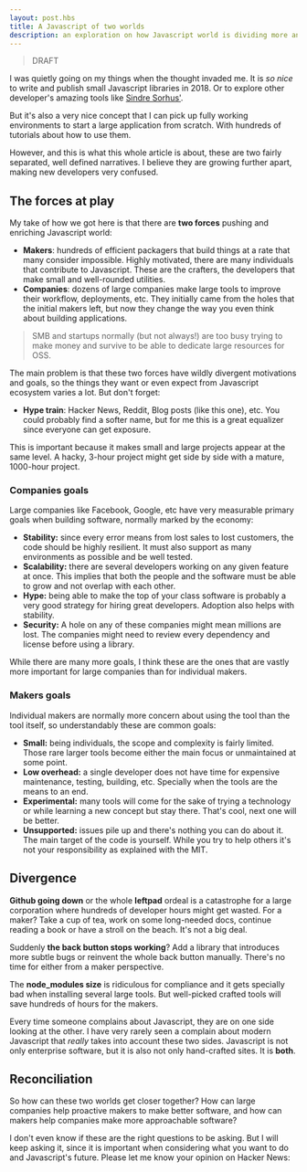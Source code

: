 ```yaml
---
layout: post.hbs
title: A Javascript of two worlds
description: an exploration on how Javascript world is dividing more and more
---
```


> DRAFT

I was quietly going on my things when the thought invaded me. It is *so nice* to write and publish small Javascript libraries in 2018. Or to explore other developer's amazing tools like [Sindre Sorhus'](https://github.com/sindresorhus/).

But it's also a very nice concept that I can pick up fully working environments to start a large application from scratch. With hundreds of tutorials about how to use them.

However, and this is what this whole article is about, these are two fairly separated, well defined narratives. I believe they are growing further apart, making new developers very confused.



## The forces at play

My take of how we got here is that there are **two forces** pushing and enriching Javascript world:

- **Makers**: hundreds of efficient packagers that build things at a rate that many consider impossible. Highly motivated, there are many individuals that contribute to Javascript. These are the crafters, the developers that make small and well-rounded utilities.
- **Companies**: dozens of large companies make large tools to improve their workflow, deployments, etc. They initially came from the holes that the initial makers left, but now they change the way you even think about building applications.

> SMB and startups normally (but not always!) are too busy trying to make money and survive to be able to dedicate large resources for OSS.

The main problem is that these two forces have wildly divergent motivations and goals, so the things they want or even expect from Javascript ecosystem varies a lot. But don't forget:

- **Hype train**: Hacker News, Reddit, Blog posts (like this one), etc. You could probably find a softer name, but for me this is a great equalizer since everyone can get exposure.

This is important because it makes small and large projects appear at the same level. A hacky, 3-hour project might get side by side with a mature, 1000-hour project.



### Companies goals

Large companies like Facebook, Google, etc have very measurable primary goals when building software, normally marked by the economy:

- **Stability:** since every error means from lost sales to lost customers, the code should be highly resilient. It must also support as many environments as possible and be well tested.
- **Scalability:** there are several developers working on any given feature at once. This implies that both the people and the software must be able to grow and not overlap with each other.
- **Hype:** being able to make the top of your class software is probably a very good strategy for hiring great developers. Adoption also helps with stability.
- **Security:** A hole on any of these companies might mean millions are lost. The companies might need to review every dependency and license before using a library.

While there are many more goals, I think these are the ones that are vastly more important for large companies than for individual makers.



### Makers goals

Individual makers are normally more concern about using the tool than the tool itself, so understandably these are common goals:

- **Small:** being individuals, the scope and complexity is fairly limited. Those rare larger tools become either the main focus or unmaintained at some point.
- **Low overhead:** a single developer does not have time for expensive maintenance, testing, building, etc. Specially when the tools are the means to an end.
- **Experimental:** many tools will come for the sake of trying a technology or while learning a new concept but stay there. That's cool, next one will be better.
- **Unsupported:** issues pile up and there's nothing you can do about it. The main target of the code is yourself. While you try to help others it's not your responsibility as explained with the MIT.




## Divergence

**Github going down** or the whole **leftpad** ordeal is a catastrophe for a large corporation where hundreds of developer hours might get wasted. For a maker? Take a cup of tea, work on some long-needed docs, continue reading a book or have a stroll on the beach. It's not a big deal.

Suddenly **the back button stops working**? Add a library that introduces more subtle bugs or reinvent the whole back button manually. There's no time for either from a maker perspective.

The **node_modules size** is ridiculous for compliance and it gets specially bad when installing several large tools. But well-picked crafted tools will save hundreds of hours for the makers.

Every time someone complains about Javascript, they are on one side looking at the other. I have very rarely seen a complain about modern Javascript that *really* takes into account these two sides. Javascript is not only enterprise software, but it is also not only hand-crafted sites. It is **both**.



## Reconciliation

So how can these two worlds get closer together? How can large companies help proactive makers to make better software, and how can makers help companies make more approachable software?

I don't even know if these are the right questions to be asking. But I will keep asking it, since it is important when considering what you want to do and Javascript's future. Please let me know your opinion on Hacker News:
